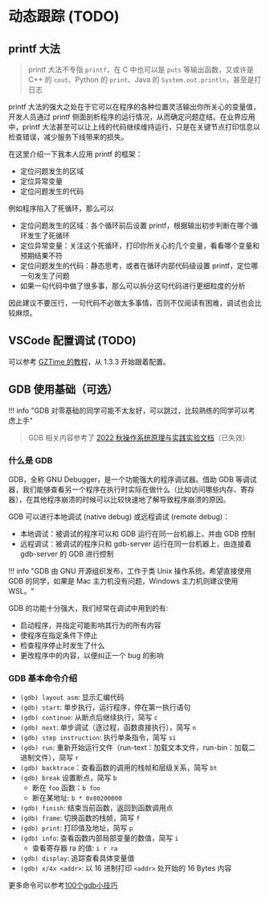 # 动态跟踪 (TODO)

## printf 大法
> printf 大法不专指 `printf`，在 C 中也可以是 `puts` 等输出函数，又或许是 C++ 的 `cout`、Python 的 `print`、Java 的 `System.out.println`，甚至是打日志

printf 大法的强大之处在于它可以在程序的各种位置灵活输出你所关心的变量值，开发人员通过 printf 侧面剖析程序的运行情况，从而确定问题症结。在业界应用中，printf 大法甚至可以让上线的代码继续维持运行，只是在关键节点打印信息以检查错误，减少服务下线带来的损失。

在这里介绍一下我本人应用 printf 的框架：

- 定位问题发生的区域
- 定位异常变量
- 定位问题发生的代码

例如程序陷入了死循环，那么可以

- 定位问题发生的区域：各个循环前后设置 printf，根据输出初步判断在哪个循环发生了死循环
- 定位异常变量：关注这个死循环，打印你所关心的几个变量，看看哪个变量和预期结果不符
- 定位问题发生的代码：静态思考，或者在循环内部代码级设置 printf，定位哪一句发生了问题
- 如果一句代码中做了很多事，那么可以拆分这句代码进行更细粒度的分析

因此建议不要压行，一句代码不必做太多事情，否则不仅阅读有困难，调试也会比较麻烦。

## VSCode 配置调试 (TODO)

可以参考 [GZTime 的教程](https://blog.gztime.cc/posts/2020/6b9b4626/#%E9%85%8D%E7%BD%AE%E6%AD%A5%E9%AA%A4)，从 1.3.3 开始跟着配置。

## GDB 使用基础（可选）

!!! info "GDB 对零基础的同学可能不太友好，可以跳过，比较熟练的同学可以考虑上手"

> GDB 相关内容参考了 [2022 秋操作系统原理与实践实验文档](https://zju-sec.github.io/os22fall-stu/)（已失效）

### 什么是 GDB

GDB，全称 GNU Debugger，是一个功能强大的程序调试器。借助 GDB 等调试器，我们能够查看另一个程序在执行时实际在做什么（比如访问哪些内存、寄存器），在其他程序崩溃的时候可以比较快速地了解导致程序崩溃的原因。

GDB 可以进行本地调试 (native debug) 或远程调试 (remote debug)：

- 本地调试：被调试的程序可以和 GDB 运行在同一台机器上，并由 GDB 控制
- 远程调试：被调试的程序只和 gdb-server 运行在同一台机器上，由连接着 gdb-server 的 GDB 进行控制

!!! info "GDB 由 GNU 开源组织发布，工作于类 Unix 操作系统。希望直接使用 GDB 的同学，如果是 Mac 主力机没有问题，Windows 主力机则建议使用 WSL。"

GDB 的功能十分强大，我们经常在调试中用到的有:

- 启动程序，并指定可能影响其行为的所有内容
- 使程序在指定条件下停止
- 检查程序停止时发生了什么
- 更改程序中的内容，以便纠正一个 bug 的影响

### GDB 基本命令介绍

- `(gdb) layout asm`: 显示汇编代码
- `(gdb) start`: 单步执行，运行程序，停在第一执行语句
- `(gdb) continue`: 从断点后继续执行，简写 `c`
- `(gdb) next`: 单步调试（逐过程，函数直接执行），简写 `n`
- `(gdb) step instruction`: 执行单条指令，简写 `si`
- `(gdb) run`: 重新开始运行文件（run-text：加载文本文件，run-bin：加载二进制文件），简写 `r`
- `(gdb) backtrace`：查看函数的调用的栈帧和层级关系，简写 `bt`
- `(gdb) break` 设置断点，简写 `b`
    - 断在 `foo` 函数：`b foo`
    - 断在某地址: `b * 0x80200000`
- `(gdb) finish`: 结束当前函数，返回到函数调用点
- `(gdb) frame`: 切换函数的栈帧，简写 `f`
- `(gdb) print`: 打印值及地址，简写 `p`
- `(gdb) info`: 查看函数内部局部变量的数值，简写 `i`
    - 查看寄存器 ra 的值: `i r ra`
- `(gdb) display`: 追踪查看具体变量值
- `(gdb) x/4x <addr>`: 以 16 进制打印 `<addr>` 处开始的 16 Bytes 内容

更多命令可以参考[100个gdb小技巧](https://wizardforcel.gitbooks.io/100-gdb-tips/content/)